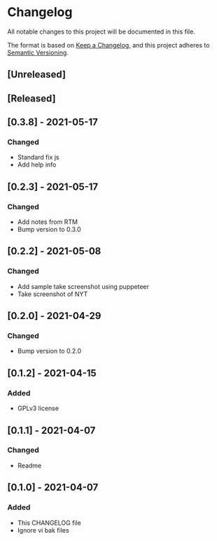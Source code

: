# Changelog
All notable changes to this project will be documented in this file.

The format is based on [Keep a Changelog](https://keepachangelog.com/en/1.0.0/),
and this project adheres to [Semantic Versioning](https://semver.org/spec/v2.0.0.html).

## [Unreleased]

## [Released]

## [0.3.8] - 2021-05-17
### Changed
- Standard fix js
- Add help info

## [0.2.3] - 2021-05-17
### Changed
- Add notes from RTM
- Bump version to 0.3.0

## [0.2.2] - 2021-05-08
### Changed
- Add sample take screenshot using puppeteer
- Take screenshot of NYT

## [0.2.0] - 2021-04-29
### Changed
- Bump version to 0.2.0

## [0.1.2] - 2021-04-15
### Added
- GPLv3 license

## [0.1.1] - 2021-04-07
### Changed
- Readme

## [0.1.0] - 2021-04-07
### Added
- This CHANGELOG file
- Ignore vi bak files
